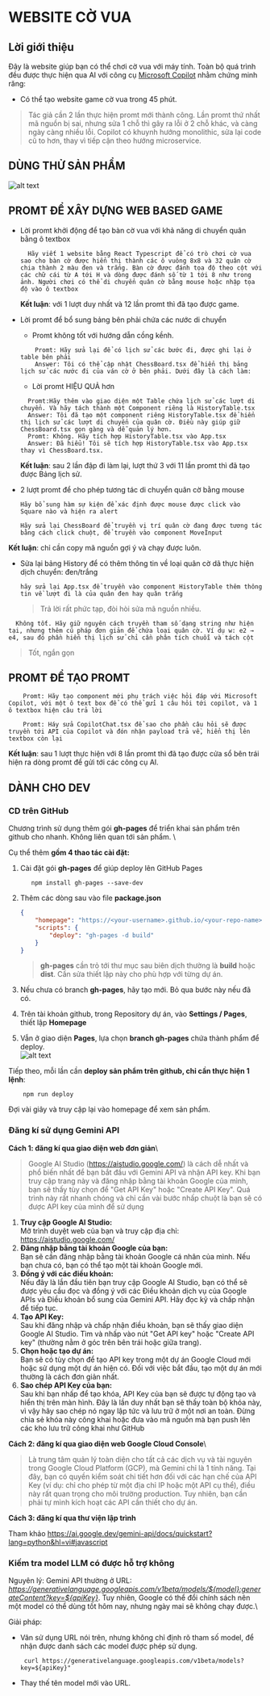 # WEBSITE CỜ VUA

## Lời giới thiệu

Đây là website giúp bạn có thể chơi cờ vua với máy tính. Toàn bộ quá trình đều được thực hiện qua AI với công cụ [Microsoft Copilot](https://copilot.cloud.microsoft/) nhằm chứng minh răng:

- Có thể tạo website game cờ vua trong 45 phút.

> Tác giả cần 2 lần thực hiện promt mới thành công. Lần promt thứ nhất mã nguồn bị sai, nhưng sửa 1 chỗ thì gây ra lỗi ở 2 chỗ khác, và càng ngày càng nhiều lỗi.
> Copilot có khuynh hướng monolithic, sửa lại code cũ to hơn, thay vì tiếp cận theo hướng microservice. 

## DÙNG THỬ SẢN PHẨM

![alt text](./assets/demo.png)

## PROMT ĐỂ XÂY DỰNG WEB BASED GAME

- Lời promt khởi động để tạo bàn cờ vua với khả năng di chuyển quân bằng ô textbox

  ```plain
    Hãy viết 1 website bằng React Typescript để có trò chơi cờ vua sao cho bàn cờ được hiển thị thành các ô vuông 8x8 và 32 quân cờ chia thành 2 màu đen và trắng. Bàn cờ được đánh tọa độ theo cột với các chữ cái từ A tới H và dòng được đánh số từ 1 tới 8 như trong ảnh. Người chơi có thể di chuyển quân cờ bằng mouse hoặc nhập tọa độ vào ô textbox
  ```
  
  __Kết luận__: với 1 lượt duy nhất và 12 lần promt thì đã tạo được game.

- Lời promt để bổ sung bảng bên phải chứa các nước di chuyển

  - Promt không tốt với hướng dẫn cồng kềnh.

  ```plain
      Promt: Hãy sửa lại để có lịch sử các bước đi, được ghi lại ở table bên phải
      Answer: Tôi có thể cập nhật ChessBoard.tsx để hiển thị bảng lịch sử các nước đi của ván cờ ở bên phải. Dưới đây là cách làm:
  ```

  - Lời promt HIỆU QUẢ hơn
  
  ```plain
    Promt:Hãy thêm vào giao diện một Table chứa lịch sử các lượt di chuyển. Và hãy tách thành một Component riêng là HistoryTable.tsx
    Answer: Tôi đã tạo một component riêng HistoryTable.tsx để hiển thị lịch sử các lượt di chuyển của quân cờ. Điều này giúp giữ ChessBoard.tsx gọn gàng và dễ quản lý hơn.
    Promt: Không. Hãy tích hợp HistoryTable.tsx vào App.tsx
    Answer: Đã hiểu! Tôi sẽ tích hợp HistoryTable.tsx vào App.tsx thay vì ChessBoard.tsx.
  ```
  
  __Kết luận__: sau 2 lần đập đi làm lại, lượt thứ 3 với 11 lần promt thì đã tạo được Bảng lịch sử.
  
- 2 lượt promt để cho phép tương tác di chuyển quân cờ bằng mouse

  ```plain
  Hãy bổ sung hàm sự kiện để xác định được mouse được click vào Square nào và hiện ra alert
  ```

  ```plain
  Hãy sửa lại ChessBoard để truyền vị trí quân cờ đang được tương tác bằng cách click chuột, để truyền vào component MoveInput
  ```

__Kết luận__: chỉ cần copy mã nguồn gợi ý và chạy được luôn.

- Sửa lại bảng History để có thêm thông tin về loại quân cờ dã thực hiện dịch chuyển: đen/trắng

  ```plain
  hãy sửa lại App.tsx để truyền vào component HistoryTable thêm thông tin về lượt đi là của quân đen hay quân trắng
  ```

  > Trả lời rất phức tạp, đòi hòi sửa mã nguồn nhiều.

```plain
  Không tốt. Hãy giữ nguyên cách truyền tham số dạng string như hiện tại, nhưng thêm cú pháp đơn giản để chứa loại quân cờ. Ví dụ w: e2 → e4, sau đó phần hiển thị lịch sử chỉ cần phân tích chuỗi và tách cột
  ```

  > Tốt, ngắn gọn

## PROMT ĐỂ TẠO PROMT

  ```plain
      Promt: Hãy tạo component mới phụ trách việc hỏi đáp với Microsoft Copilot, với một ô text box để có thể gửi 1 câu hỏi tới copilot, và 1 ô textbox hiện câu trả lời

      Promt: Háy sửa CopilotChat.tsx để sao cho phần câu hỏi sẽ được truyền tới API của Copilot và đón nhận payload trả về, hiển thị lên textbox còn lại
  ```

  __Kết luận__: sau 1 lượt thực hiện với 8 lần promt thì đã tạo được cửa sổ bên trái hiện ra dòng promt để gửi tới các công cụ AI.

## DÀNH CHO DEV

### CD trên GitHub

Chương trình sử dụng thêm gói __gh-pages__ để triển khai sản phẩm trên github cho nhanh. Không liên quan tới sản phẩm. \

Cụ thể thêm __gồm 4 thao tác cài đặt:__

1. Cài đặt gói __gh-pages__ để giúp deploy lên GitHub Pages

   ```shell
      npm install gh-pages --save-dev
   ```

2. Thêm các dòng sau vào file __package.json__

    ```json
    {
        "homepage": "https://<your-username>.github.io/<your-repo-name>",
        "scripts": {
            "deploy": "gh-pages -d build"
        }
    }
    ```

    > __gh-pages__ cần trỏ tới thư mục sau biên dịch thường là __build__ hoặc __dist__. Cần sửa thiết lập này cho phù hợp với từng dự án.

3. Nếu chưa có branch __gh-pages__, hãy tạo mới. Bỏ qua bước này nếu đã có.

4. Trên tài khoản github, trong Repository dự án, vào __Settings / Pages__, thiết lập __Homepage__ 

5. Vẫn ở giao diện __Pages__, lựa chọn __branch gh-pages__ chứa thành phẩm để deploy.\
![alt text](./assets//deploy_gh-pages.png)

Tiếp theo, mỗi lần cần __deploy sản phẩm trên github, chỉ cần thực hiện 1 lệnh__:

```shell
    npm run deploy
```

Đợi vài giây và truy cập lại vào homepage để xem sản phẩm.

### Đăng kí sử dụng Gemini API

__Cách 1: đăng kí qua giao diện web đơn giản__\

> Google AI Studio (https://aistudio.google.com/) là cách dễ nhất và phổ biến nhất để bạn bắt đầu với Gemini API và nhận API key. Khi bạn truy cập trang này và đăng nhập bằng tài khoản Google của mình, bạn sẽ thấy tùy chọn để "Get API Key" hoặc "Create API Key". Quá trình này rất nhanh chóng và chỉ cần vài bước nhấp chuột là bạn sẽ có được API key của mình để sử dụng

1. __Truy cập Google AI Studio:__\
Mở trình duyệt web của bạn và truy cập địa chỉ: https://aistudio.google.com/
2. __Đăng nhập bằng tài khoản Google của bạn:__\
Bạn sẽ cần đăng nhập bằng tài khoản Google cá nhân của mình. Nếu bạn chưa có, bạn có thể tạo một tài khoản Google mới.
3. __Đồng ý với các điều khoản:__\
Nếu đây là lần đầu tiên bạn truy cập Google AI Studio, bạn có thể sẽ được yêu cầu đọc và đồng ý với các Điều khoản dịch vụ của Google APIs và Điều khoản bổ sung của Gemini API. Hãy đọc kỹ và chấp nhận để tiếp tục.
4. __Tạo API Key:__\
Sau khi đăng nhập và chấp nhận điều khoản, bạn sẽ thấy giao diện Google AI Studio. Tìm và nhấp vào nút "Get API key" hoặc "Create API key" (thường nằm ở góc trên bên trái hoặc giữa trang).
5. __Chọn hoặc tạo dự án:__\
Bạn sẽ có tùy chọn để tạo API key trong một dự án Google Cloud mới hoặc sử dụng một dự án hiện có. Đối với việc bắt đầu, tạo một dự án mới thường là cách đơn giản nhất.
6. __Sao chép API Key của bạn:__\
Sau khi bạn nhấp để tạo khóa, API Key của bạn sẽ được tự động tạo và hiển thị trên màn hình. Đây là lần duy nhất bạn sẽ thấy toàn bộ khóa này, vì vậy hãy sao chép nó ngay lập tức và lưu trữ ở một nơi an toàn. Đừng chia sẻ khóa này công khai hoặc đưa vào mã nguồn mà bạn push lên các kho lưu trữ công khai như GitHub

__Cách 2: đăng kí qua giao diện web Google Cloud Console__\

> Là trung tâm quản lý toàn diện cho tất cả các dịch vụ và tài nguyên trong Google Cloud Platform (GCP), mà Gemini chỉ là 1 tính năng. Tại đây, bạn có quyền kiểm soát chi tiết hơn đối với các hạn chế của API Key (ví dụ: chỉ cho phép từ một địa chỉ IP hoặc một API cụ thể), điều này rất quan trọng cho môi trường production. Tuy nhiên, bạn cần phải tự mình kích hoạt các API cần thiết cho dự án.

__Cách 3: đăng kí qua thư viện lập trình__

Tham khảo <https://ai.google.dev/gemini-api/docs/quickstart?lang=python&hl=vi#javascript>


### Kiếm tra model LLM có được hỗ trợ không

Nguyên lý: Gemini API thường ở URL: _https://generativelanguage.googleapis.com/v1beta/models/${model}:generateContent?key=${apiKey}_. Tuy nhiên, Google có thể đổi chính sách nên một model có thể dùng tốt hôm nay, nhưng ngày mai sẽ không chạy được.\

Giải pháp:

- Vân sử dụng URL nói trên, nhưng không chỉ định rõ tham số model, để nhận được danh sách các model được phép sử dụng.

  ```shell
   curl https://generativelanguage.googleapis.com/v1beta/models?key=${apiKey}"
  ```

- Thay thế tên model mới vào URL.
